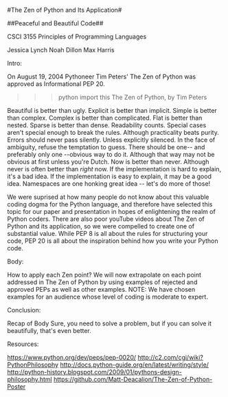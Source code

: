 #The Zen of Python and Its Application#

##Peaceful and Beautiful Code##


CSCI 3155 Principles of Programming Languages

Jessica Lynch
Noah Dillon
Max Harris


Intro:

On August 19, 2004 Pythoneer Tim Peters' The Zen of Python was approved as Informational PEP 20.  

>>> python
>>> import this
The Zen of Python, by Tim Peters

Beautiful is better than ugly.
Explicit is better than implicit.
Simple is better than complex.
Complex is better than complicated.
Flat is better than nested.
Sparse is better than dense.
Readability counts.
Special cases aren't special enough to break the rules.
Although practicality beats purity.
Errors should never pass silently.
Unless explicitly silenced.
In the face of ambiguity, refuse the temptation to guess.
There should be one-- and preferably only one --obvious way to do it.
Although that way may not be obvious at first unless you're Dutch.
Now is better than never.
Although never is often better than *right* now.
If the implementation is hard to explain, it's a bad idea.
If the implementation is easy to explain, it may be a good idea.
Namespaces are one honking great idea -- let's do more of those!

We were suprised at how many people do not know about this valuable coding dogma for the Python language, and
therefore have selected this topic for our paper and presentation in hopes of enlightening the realm of Python coders.
There are also poor youTube videos about The Zen of Python and its application, so we were compelled to create one
of substantial value.  While PEP 8 is all about the rules for structuring your code, PEP 20 is all about the
inspiration behind how you write your Python code. 


Body:

How to apply each Zen point?
We will now extrapolate on each point addressed in The Zen of Python by using examples of rejected and approved PEPs as 
well as other examples.
NOTE: We have chosen examples for an audience whose level of coding is moderate to expert.


Conclusion:

Recap of Body
Sure, you need to solve a problem, but if you can solve it beautifully, that's even better.


Resources:

https://www.python.org/dev/peps/pep-0020/
http://c2.com/cgi/wiki?PythonPhilosophy
http://docs.python-guide.org/en/latest/writing/style/
http://python-history.blogspot.com/2009/01/pythons-design-philosophy.html
https://github.com/Matt-Deacalion/The-Zen-of-Python-Poster